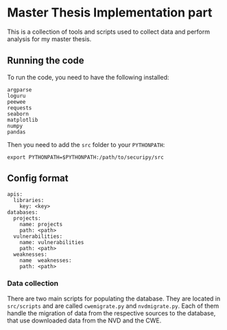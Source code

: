# Master Thesis Implementation part

This is a collection of tools and scripts used to collect data and perform analysis for my master thesis.

## Running the code

To run the code, you need to have the following installed:
```
argparse
loguru
peewee
requests
seaborn
matplotlib
numpy
pandas
```

Then you need to add the `src` folder to your `PYTHONPATH`:
```
export PYTHONPATH=$PYTHONPATH:/path/to/securipy/src
```

## Config format

```
apis:
  libraries:
    key: <key>
databases:
  projects:
    name: projects
    path: <path>
  vulnerabilities:
    name: vulnerabilities
    path: <path>
  weaknesses:
    name  weaknesses:
    path: <path>
```

### Data collection

There are two main scripts for populating the database.
They are located in `src/scripts` and are called `cwemigrate.py` and `nvdmigrate.py`.
Each of them handle the migration of data from the respective sources to the database, that use downloaded data from the NVD and the CWE.